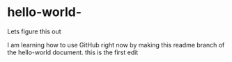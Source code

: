 # hello-world-
Lets figure this out 

I am learning how to use GitHub right now by making this readme branch of 
the hello-world document. this is the first edit 
